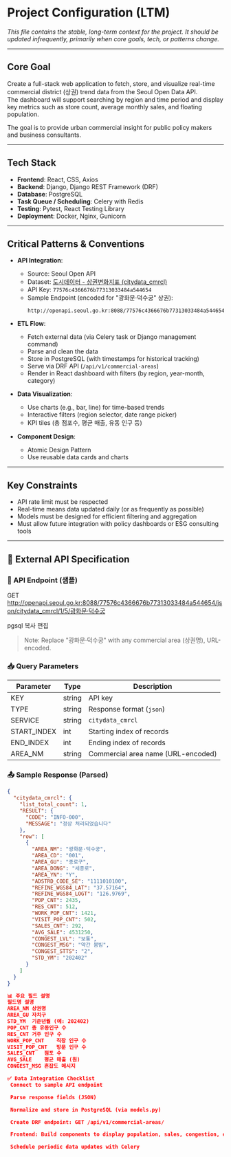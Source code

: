 # Project Configuration (LTM)

*This file contains the stable, long-term context for the project.*
*It should be updated infrequently, primarily when core goals, tech, or patterns change.*

---

## Core Goal

Create a full-stack web application to fetch, store, and visualize real-time commercial district (상권) trend data from the Seoul Open Data API.  
The dashboard will support searching by region and time period and display key metrics such as store count, average monthly sales, and floating population.

The goal is to provide urban commercial insight for public policy makers and business consultants.

---

## Tech Stack

- **Frontend**: React, CSS, Axios
- **Backend**: Django, Django REST Framework (DRF)
- **Database**: PostgreSQL
- **Task Queue / Scheduling**: Celery with Redis
- **Testing**: Pytest, React Testing Library
- **Deployment**: Docker, Nginx, Gunicorn

---

## Critical Patterns & Conventions

- **API Integration**:  
  - Source: Seoul Open API  
  - Dataset: [도시데이터 - 상권변화지표 (citydata_cmrcl)](https://data.seoul.go.kr/dataList/OA-22385/F/1/datasetView.do)  
  - API Key: `77576c4366676b77313033484a544654`
  - Sample Endpoint (encoded for "광화문·덕수궁" 상권):
    ```
    http://openapi.seoul.go.kr:8088/77576c4366676b77313033484a544654/json/citydata_cmrcl/1/5/%EA%B4%91%ED%99%94%EB%AC%B8%C2%B7%EB%8D%95%EC%88%98%EA%B6%81
    ```

- **ETL Flow**:  
  - Fetch external data (via Celery task or Django management command)
  - Parse and clean the data
  - Store in PostgreSQL (with timestamps for historical tracking)
  - Serve via DRF API (`/api/v1/commercial-areas`)
  - Render in React dashboard with filters (by region, year-month, category)

- **Data Visualization**:  
  - Use charts (e.g., bar, line) for time-based trends
  - Interactive filters (region selector, date range picker)
  - KPI tiles (총 점포수, 평균 매출, 유동 인구 등)

- **Component Design**:  
  - Atomic Design Pattern  
  - Use reusable data cards and charts  

---

## Key Constraints

- API rate limit must be respected  
- Real-time means data updated daily (or as frequently as possible)
- Models must be designed for efficient filtering and aggregation
- Must allow future integration with policy dashboards or ESG consulting tools

---

## 📡 External API Specification

### 🔗 API Endpoint (샘플)

GET http://openapi.seoul.go.kr:8088/77576c4366676b77313033484a544654/json/citydata_cmrcl/1/5/광화문·덕수궁

pgsql
복사
편집

> Note: Replace "광화문·덕수궁" with any commercial area (상권명), URL-encoded.

### 📥 Query Parameters

| Parameter | Type   | Description               |
|----------|--------|---------------------------|
| KEY      | string | API key                   |
| TYPE     | string | Response format (`json`)  |
| SERVICE  | string | `citydata_cmrcl`          |
| START_INDEX | int | Starting index of records |
| END_INDEX | int   | Ending index of records   |
| AREA_NM  | string | Commercial area name (URL-encoded) |

### 📤 Sample Response (Parsed)

```json
{
  "citydata_cmrcl": {
    "list_total_count": 1,
    "RESULT": {
      "CODE": "INFO-000",
      "MESSAGE": "정상 처리되었습니다"
    },
    "row": [
      {
        "AREA_NM": "광화문·덕수궁",
        "AREA_CD": "001",
        "AREA_GU": "종로구",
        "AREA_DONG": "세종로",
        "AREA_YN": "Y",
        "ADSTRD_CODE_SE": "1111010100",
        "REFINE_WGS84_LAT": "37.57164",
        "REFINE_WGS84_LOGT": "126.9769",
        "POP_CNT": 2435,
        "RES_CNT": 512,
        "WORK_POP_CNT": 1421,
        "VISIT_POP_CNT": 502,
        "SALES_CNT": 292,
        "AVG_SALE": 4531250,
        "CONGEST_LVL": "보통",
        "CONGEST_MSG": "약간 붐빔",
        "CONGEST_STTS": "2",
        "STD_YM": "202402"
      }
    ]
  }
}

📊 주요 필드 설명
필드명	설명
AREA_NM	상권명
AREA_GU	자치구
STD_YM	기준년월 (예: 202402)
POP_CNT	총 유동인구 수
RES_CNT	거주 인구 수
WORK_POP_CNT	직장 인구 수
VISIT_POP_CNT	방문 인구 수
SALES_CNT	점포 수
AVG_SALE	평균 매출 (원)
CONGEST_MSG	혼잡도 메시지

✅ Data Integration Checklist
 Connect to sample API endpoint

 Parse response fields (JSON)

 Normalize and store in PostgreSQL (via models.py)

 Create DRF endpoint: GET /api/v1/commercial-areas/

 Frontend: Build components to display population, sales, congestion, etc.

 Schedule periodic data updates with Celery